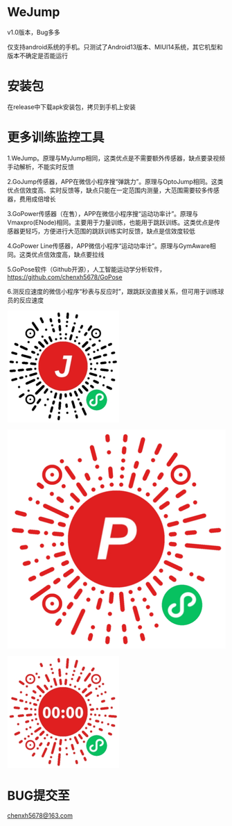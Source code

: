# WeJump
v1.0版本，Bug多多

仅支持android系统的手机。只测试了Android13版本、MIUI14系统，其它机型和版本不确定是否能运行

# 安装包
在release中下载apk安装包，拷贝到手机上安装

# 更多训练监控工具

1.WeJump。原理与MyJump相同，这类优点是不需要额外传感器，缺点要录视频手动解析，不能实时反馈

2.GoJump传感器，APP在微信小程序搜“弹跳力”。原理与OptoJump相同。这类优点信效度高、实时反馈等，缺点只能在一定范围内测量，大范围需要较多传感器，费用成倍增长

3.GoPower传感器（在售），APP在微信小程序搜“运动功率计”。原理与Vmaxpro(ENode)相同。主要用于力量训练，也能用于跳跃训练。这类优点是传感器更轻巧，方便进行大范围的跳跃训练实时反馈，缺点是信效度较低

4.GoPower Line传感器，APP微信小程序“运动功率计”。原理与GymAware相同。这类优点信效度高，缺点要拉线

5.GoPose软件（Github开源），人工智能运动学分析软件，https://github.com/chenxh5678/GoPose

6.测反应速度的微信小程序“秒表与反应时”，跟跳跃没直接关系，但可用于训练球员的反应速度

![image](弹跳力.jpg)

![image](运动功率计.jpg)

![image](秒表与反应时.jpg)
# BUG提交至
chenxh5678@163.com
